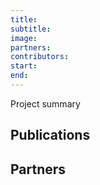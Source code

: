 ```yaml
---
title: 
subtitle: 
image: 
partners: 
contributors: 
start: 
end:
---
```

Project summary
## Publications

## Partners